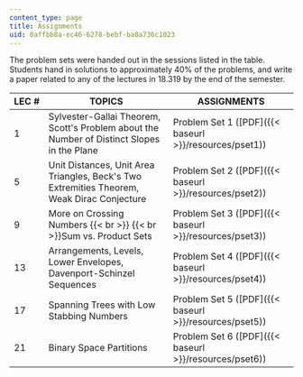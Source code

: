 ```yaml
---
content_type: page
title: Assignments
uid: 0affbb8a-ec46-6278-bebf-ba8a736c1023
---
```


The problem sets were handed out in the sessions listed in the table. Students hand in solutions to approximately 40% of the problems, and write a paper related to any of the lectures in 18.319 by the end of the semester.

| LEC # | TOPICS | ASSIGNMENTS |
| --- | --- | --- |
| 1 | Sylvester-Gallai Theorem, Scott's Problem about the Number of Distinct Slopes in the Plane | Problem Set 1 ([PDF]({{< baseurl >}}/resources/pset1)) |
| 5 | Unit Distances, Unit Area Triangles, Beck's Two Extremities Theorem, Weak Dirac Conjecture | Problem Set 2 ([PDF]({{< baseurl >}}/resources/pset2)) |
| 9 | More on Crossing Numbers  {{< br >}}  {{< br >}}Sum vs. Product Sets | Problem Set 3 ([PDF]({{< baseurl >}}/resources/pset3)) |
| 13 | Arrangements, Levels, Lower Envelopes, Davenport-Schinzel Sequences | Problem Set 4 ([PDF]({{< baseurl >}}/resources/pset4)) |
| 17 | Spanning Trees with Low Stabbing Numbers | Problem Set 5 ([PDF]({{< baseurl >}}/resources/pset5)) |
| 21 | Binary Space Partitions | Problem Set 6 ([PDF]({{< baseurl >}}/resources/pset6))